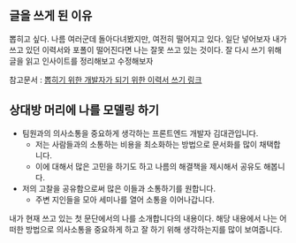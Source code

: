 ## 글을 쓰게 된 이유
뽑히고 싶다. 나름 여러군데 돌아다녀봤지만, 여전히 떨어지고 있다. 일단 넣어보자 내가 쓰고 있던 이력서와 포폴이 떨어진다면 나는 잘못 쓰고 있는 것이다. 잘 다시 쓰기 위해 글을 읽고 인사이트를 정리해보고 수정해보자

참고문서 : [뽑히기 위한 개발자가 되기 위한 이력서 쓰기 링크](https://yozm.wishket.com/magazine/detail/2648/)

## 상대방 머리에 나를 모델링 하기

- 팀원과의 의사소통을 중요하게 생각하는 프론트엔드 개발자 김대관입니다.
    - 저는 사람들과의 소통하는 비용을 최소화하는 방법으로 문서화를 많이 채택합니다.
    - 이에 대해서 많은 고민을 하기도 하고 나름의 해결책을 제시해서 공유도 해봅니다.
- 저의 고찰을 공유함으로써 많은 이들과 소통하기를 원합니다.
    - 주변 지인들을 모아 세미나를 열어 소통을 이어나갑니다.

내가 현재 쓰고 있는 첫 문단에서의 나를 소개합니다의 내용이다. 해당 내용에서  나는 어떠한 방법으로 의사소통을 중요하게 하고 잘 하기 위해 생각하는지를 많이 보여줍니다.